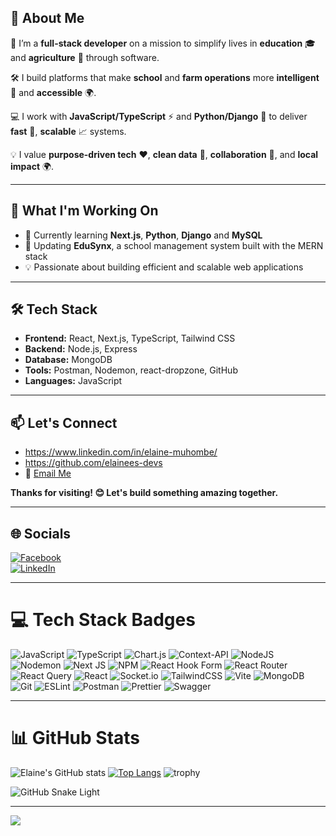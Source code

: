 ## 👋 About Me

🌱 I’m a **full-stack developer** on a mission to simplify lives in **education** 🎓 and **agriculture** 🌾 through software.  

🛠️ I build platforms that make **school** and **farm operations** more **intelligent** 🤖 and **accessible** 🌍.  

💻 I work with **JavaScript/TypeScript** ⚡ and **Python/Django** 🐍 to deliver **fast** 🚀, **scalable** 📈 systems.  

💡 I value **purpose-driven tech** ❤️, **clean data** 🧹, **collaboration** 🤝, and **local impact** 🌍.

---

## 🚀 What I'm Working On

- 🌱 Currently learning **Next.js**, **Python**, **Django** and **MySQL**
- 🔭 Updating **EduSynx**, a school management system built with the MERN stack
- 💡 Passionate about building efficient and scalable web applications

---

## 🛠️ Tech Stack

- **Frontend:** React, Next.js, TypeScript, Tailwind CSS  
- **Backend:** Node.js, Express  
- **Database:** MongoDB  
- **Tools:** Postman, Nodemon, react-dropzone, GitHub  
- **Languages:** JavaScript  

---

## 📫 Let's Connect

- https://www.linkedin.com/in/elaine-muhombe/
- https://github.com/elainees-devs 
- 📧 [Email Me](https://mail.google.com/mail/?view=cm&fs=1&to=emuhombe@gmail.com)

**Thanks for visiting! 😊 Let's build something amazing together.**

---

## 🌐 Socials

[![Facebook](https://img.shields.io/badge/Facebook-%231877F2.svg?logo=Facebook&logoColor=white)](https://facebook.com/emuhombe)  
[![LinkedIn](https://img.shields.io/badge/LinkedIn-%230077B5.svg?logo=linkedin&logoColor=white)](https://linkedin.com/in/elaine-muhombe)

---

# 💻 Tech Stack Badges

![JavaScript](https://img.shields.io/badge/javascript-%23323330.svg?style=for-the-badge&logo=javascript&logoColor=%23F7DF1E) 
![TypeScript](https://img.shields.io/badge/typescript-%23007ACC.svg?style=for-the-badge&logo=typescript&logoColor=white) 
![Chart.js](https://img.shields.io/badge/chart.js-F5788D.svg?style=for-the-badge&logo=chart.js&logoColor=white) 
![Context-API](https://img.shields.io/badge/Context--Api-000000?style=for-the-badge&logo=react) 
![NodeJS](https://img.shields.io/badge/node.js-6DA55F?style=for-the-badge&logo=node.js&logoColor=white) 
![Nodemon](https://img.shields.io/badge/NODEMON-%23323330.svg?style=for-the-badge&logo=nodemon&logoColor=%BBDEAD) 
![Next JS](https://img.shields.io/badge/Next-black?style=for-the-badge&logo=next.js&logoColor=white) 
![NPM](https://img.shields.io/badge/NPM-%23CB3837.svg?style=for-the-badge&logo=npm&logoColor=white) 
![React Hook Form](https://img.shields.io/badge/React%20Hook%20Form-%23EC5990.svg?style=for-the-badge&logo=reacthookform&logoColor=white) 
![React Router](https://img.shields.io/badge/React_Router-CA4245?style=for-the-badge&logo=react-router&logoColor=white) 
![React Query](https://img.shields.io/badge/-React%20Query-FF4154?style=for-the-badge&logo=react%20query&logoColor=white) 
![React](https://img.shields.io/badge/react-%2320232a.svg?style=for-the-badge&logo=react&logoColor=%2361DAFB) 
![Socket.io](https://img.shields.io/badge/Socket.io-black?style=for-the-badge&logo=socket.io&badgeColor=010101) 
![TailwindCSS](https://img.shields.io/badge/tailwindcss-%2338B2AC.svg?style=for-the-badge&logo=tailwind-css&logoColor=white) 
![Vite](https://img.shields.io/badge/vite-%23646CFF.svg?style=for-the-badge&logo=vite&logoColor=white) 
![MongoDB](https://img.shields.io/badge/MongoDB-%234ea94b.svg?style=for-the-badge&logo=mongodb&logoColor=white) 
![Git](https://img.shields.io/badge/git-%23F05033.svg?style=for-the-badge&logo=git&logoColor=white) 
![ESLint](https://img.shields.io/badge/ESLint-4B3263?style=for-the-badge&logo=eslint&logoColor=white) 
![Postman](https://img.shields.io/badge/Postman-FF6C37?style=for-the-badge&logo=postman&logoColor=white) 
![Prettier](https://img.shields.io/badge/prettier-%23F7B93E.svg?style=for-the-badge&logo=prettier&logoColor=black) 
![Swagger](https://img.shields.io/badge/-Swagger-%23Clojure?style=for-the-badge&logo=swagger&logoColor=white)

---


# 📊 GitHub Stats

![Elaine's GitHub stats](https://github-readme-stats.vercel.app/api?username=elainees-devs&show_icons=true&theme=radical)
[![Top Langs](https://github-readme-stats.vercel.app/api/top-langs/?username=elainees-devs&layout=donut-vertical)](https://github.com/elainees-devs/github-readme-stats)
![trophy](https://github-profile-trophy.vercel.app/?username=elainees-devs&theme=darkhub)

![GitHub Snake Light](https://raw.githubusercontent.com/elainees-devs/elainees-devsoutput/github-contribution-grid-snake.svg#gh-light-mode-only)


---

[![](https://visitcount.itsvg.in/api?id=elainees-devs&icon=0&color=0)](https://visitcount.itsvg.in)


<!-- Proudly created with GPRM ( https://gprm.itsvg.in ) -->
